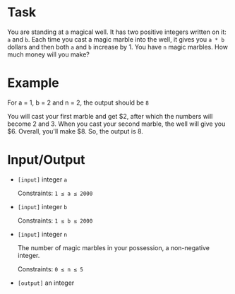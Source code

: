 # Task
 You are standing at a magical well. It has two positive integers written on it: `a` and `b`. Each time you cast a magic marble into the well, it gives you `a * b` dollars and then both `a` and `b` increase by 1. You have `n` magic marbles. How much money will you make?

# Example

 For a = 1, b = 2 and n = 2, the output should be `8`

 You will cast your first marble and get $2, after which the numbers will become 2 and 3. When you cast your second marble, the well will give you $6. Overall, you'll make $8. So, the output is 8.

# Input/Output


 - `[input]` integer `a`

    Constraints: `1 ≤ a ≤ 2000`


 - `[input]` integer `b`

   Constraints: `1 ≤ b ≤ 2000`


 - `[input]` integer `n`

   The number of magic marbles in your possession, a non-negative integer.

   Constraints: `0 ≤ n ≤ 5`


 - `[output]` an integer